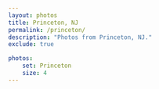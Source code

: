 ```yaml
---
layout: photos
title: Princeton, NJ
permalink: /princeton/
description: "Photos from Princeton, NJ."
exclude: true

photos:
    set: Princeton
    size: 4
---
```


